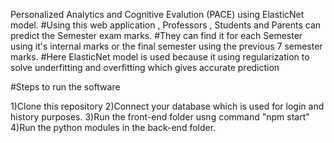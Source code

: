 Personalized Analytics and Cognitive Evalution (PACE) using ElasticNet model.
#Using this web application , Professors , Students and Parents can predict the Semester exam marks.
#They can find it for each Semester using it's internal marks or the final semester using the previous 7 semester marks.
#Here ElasticNet model is used because it using regularization to solve underfitting and overfitting which gives accurate prediction

#Steps to run the software

1)Clone this repository
2)Connect your database which is used for login and history purposes.
3)Run the front-end folder usng command "npm start"
4)Run the python modules in the back-end folder.
 
